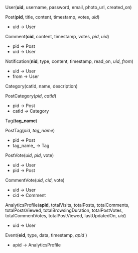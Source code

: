 User(**uid**, username, password, email, photo_url, created_on)

Post(**pid**, title, content, timestamp, votes, *uid*)
* uid -\> User

Comment(**cid**, content, timestamp, votes, *pid*, *uid*)
* pid -\> Post
* uid -\> User

Notification(**nid**, type, content, timestamp, read_on, *uid*, *from*)
* uid -\> User
* from -\> User


Category(catId, name, description)

PostCategory(*pid*, *catId*)
* pid -\> Post
* catId -\> Category

Tag(**tag_name**)

PostTag(*pid*, *tag_name*)
* pid -\> Post
* tag_name_ -\> Tag

PostVote(*uid*, *pid*, vote)
* uid -\> User
* pid -\> Post

CommentVote(*uid*, *cid*, vote)
* uid -\> User
* cid -\> Comment


AnalyticsProfile(**apid**, totalVisits, totalPosts, totalComments, totalPostsViewed, totalBrowsingDuration, totalPostVotes, totalCommentVotes, totalPostViewed, lastUpdatedOn, *uid*)
* uid -\> User

Event(**eid**, type, data, timestamp, *apid* )
* apid -\> AnalyticsProfile
